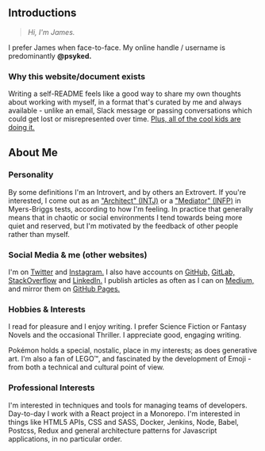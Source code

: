 ## Introductions

> _Hi, I'm James._

I prefer James when face-to-face. My online handle / username is predominantly **@psyked.**

### Why this website/document exists

Writing a self-README feels like a good way to share my own thoughts about working with myself, in a format that's curated by me and always available - unlike an email, Slack message or passing conversations which could get lost or misrepresented over time. [Plus, all of the cool kids are doing it.](https://hackernoon.com/12-manager-readmes-from-silicon-valleys-top-tech-companies-26588a660afe)

## About Me

### Personality

By some definitions I'm an Introvert, and by others an Extrovert. If you're interested, I come out as an ["Architect" (INTJ)](https://www.16personalities.com/intj-personality) or a ["Mediator" (INFP)](https://www.16personalities.com/infp-personality) in Myers-Briggs tests, according to how I'm feeling. In practice that generally means that in chaotic or social environments I tend towards being more quiet and reserved, but I'm motivated by the feedback of other people rather than myself.

### Social Media & me (other websites)

I'm on [Twitter](https://twitter.com/psyked) and [Instagram.](https://www.instagram.com/psyked/) I also have accounts on [GitHub,](https://github.com/psyked/) [GitLab,](https://gitlab.com/psyked1) [StackOverflow](https://stackoverflow.com/users/377961/james-ford) and [LinkedIn.](https://www.linkedin.com/in/jamesford/) I publish articles as often as I can on [Medium,](https://medium.com/@psyked) and mirror them on [GitHub Pages.](https://psyked.github.io/blog/)

### Hobbies & Interests

I read for pleasure and I enjoy writing. I prefer Science Fiction or Fantasy Novels and the occasional Thriller. I appreciate good, engaging writing.

Pokémon holds a special, nostalic, place in my interests; as does generative art. I'm also a fan of LEGO™, and fascinated by the development of Emoji - from both a technical and cultural point of view.

### Professional Interests

I'm interested in techniques and tools for managing teams of developers. Day-to-day I work with a React project in a Monorepo. I'm interested in things like HTML5 APIs, CSS and SASS, Docker, Jenkins, Node, Babel, Postcss, Redux and general architecture patterns for Javascript applications, in no particular order.
